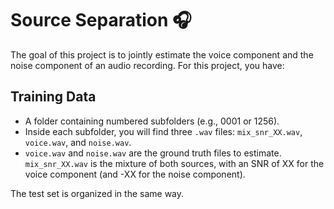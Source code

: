 # Source Separation 🎧

The goal of this project is to jointly estimate the voice component and the noise component of an audio recording. For this project, you have:

## Training Data
- A folder containing numbered subfolders (e.g., 0001 or 1256).
- Inside each subfolder, you will find three `.wav` files: `mix_snr_XX.wav`, `voice.wav`, and `noise.wav`.
- `voice.wav` and `noise.wav` are the ground truth files to estimate. `mix_snr_XX.wav` is the mixture of both sources, with an SNR of XX for the voice component (and -XX for the noise component).

The test set is organized in the same way.
